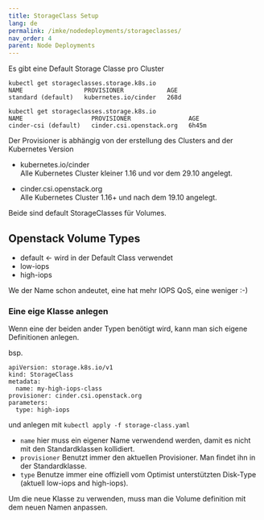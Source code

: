 ```yaml
---
title: StorageClass Setup
lang: de
permalink: /imke/nodedeployments/storageclasses/
nav_order: 4
parent: Node Deployments
---
```


Es gibt eine Default Storage Classe pro Cluster

```
kubectl get storageclasses.storage.k8s.io 
NAME                 PROVISIONER            AGE
standard (default)   kubernetes.io/cinder   268d
```

```
kubectl get storageclasses.storage.k8s.io                
NAME                   PROVISIONER                AGE
cinder-csi (default)   cinder.csi.openstack.org   6h45m
```

Der Provisioner is abhängig von der erstellung des Clusters and der Kubernetes Version

* kubernetes.io/cinder  
    Alle Kubernetes Cluster kleiner 1.16 und vor dem 29.10 angelegt.    
    
* cinder.csi.openstack.org  
    Alle Kubernetes Cluster 1.16+ und nach dem 19.10 angelegt.
    
Beide sind default StorageClasses für Volumes.

## Openstack Volume Types

* default <- wird in der Default Class verwendet
* low-iops
* high-iops

We der Name schon andeutet, eine hat mehr IOPS QoS, eine weniger :-)

### Eine eige Klasse anlegen

Wenn eine der beiden ander Typen benötigt wird, kann man sich eigene Definitionen anlegen.

bsp.
```
apiVersion: storage.k8s.io/v1
kind: StorageClass
metadata:
  name: my-high-iops-class
provisioner: cinder.csi.openstack.org
parameters:
  type: high-iops
```
und anlegen mit `kubectl apply -f storage-class.yaml`

* `name` hier muss ein eigener Name verwendend werden, damit es nicht mit den Standardklassen kollidiert.  
* `provisioner` Benutzt immer den aktuellen Provisioner. Man findet ihn in der Standardklasse.  
* `type` Benutze immer eine offiziell vom Optimist unterstützten Disk-Type (aktuell low-iops and high-iops). 

Um die neue Klasse zu verwenden, muss man die Volume definition mit dem neuen Namen anpassen.
